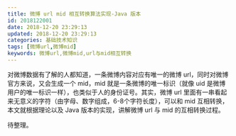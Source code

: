 ```yaml
---
title: 微博 url mid 相互转换算法实现-Java 版本
id: 2018122001
date: 2018-12-20 23:29:13
updated: 2018-12-20 23:29:13
categories: 基础技术知识
tags: [微博url,微博mid]
keywords: 微博url,微博mid,url与mid相互转换
---
```



对微博数据有了解的人都知道，一条微博内容对应有唯一的微博 url，同时对微博官方来说，又会生成一个 mid，mid 就是一条微博的唯一标识（就像 uid 是微博用户的唯一标识一样），也类似于人的身份证号。其实，微博 url 里面有一串看起来无意义的字符（由字母、数字组成，6-8个字符长度），可以和 mid 互相转换，本文就根据理论以及 Java 版本的实现，讲解微博 url 与 mid 的互相转换过程。


<!-- more -->


待整理。

